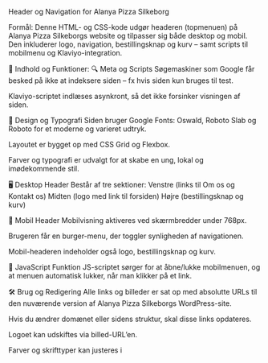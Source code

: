 Header og Navigation for Alanya Pizza Silkeborg

Formål:
Denne HTML- og CSS-kode udgør headeren (topmenuen) på Alanya Pizza Silkeborgs website og tilpasser sig både desktop og mobil. Den inkluderer logo, navigation, bestillingsknap og kurv – samt scripts til mobilmenu og Klaviyo-integration.

🧠 Indhold og Funktioner:
🔍 Meta og Scripts
<meta name="robots" content="noindex">
Søgemaskiner som Google får besked på ikke at indeksere siden – fx hvis siden kun bruges til test.

Klaviyo-scriptet indlæses asynkront, så det ikke forsinker visningen af siden.

🎨 Design og Typografi
Siden bruger Google Fonts: Oswald, Roboto Slab og Roboto for et moderne og varieret udtryk.

Layoutet er bygget op med CSS Grid og Flexbox.

Farver og typografi er udvalgt for at skabe en ung, lokal og imødekommende stil.

🖥️ Desktop Header
Består af tre sektioner:
Venstre (links til Om os og Kontakt os)
Midten (logo med link til forsiden)
Højre (bestillingsknap og kurv)

📱 Mobil Header
Mobilvisning aktiveres ved skærmbredder under 768px.

Brugeren får en burger-menu, der toggler synligheden af navigationen.

Mobil-headeren indeholder også logo, bestillingsknap og kurv.

🧠 JavaScript Funktion
JS-scriptet sørger for at åbne/lukke mobilmenuen, og at menuen automatisk lukker, når man klikker på et link.

🛠️ Brug og Redigering
Alle links og billeder er sat op med absolutte URLs til den nuværende version af Alanya Pizza Silkeborgs WordPress-site.

Hvis du ændrer domænet eller sidens struktur, skal disse links opdateres.

Logoet kan udskiftes via billed-URL’en.

Farver og skrifttyper kan justeres i <style>-sektionen.

✅ Responsivt Design
Koden understøtter responsive webdesign:

Bruger @media queries for at skifte mellem desktop og mobilvisning.

Indhold og knapper skaleres ned på mindre skærme.

Mobilmenu er skjult som udgangspunkt og vises først ved brugerinteraktion.

🔒 Bemærk
Koden er ikke afhængig af eksterne CSS-rammer som Bootstrap.

Filerne ligger lokalt i HTML-dokumentet, hvilket giver hurtig loadtid og fuld kontrol.

👤 Udviklerinfo
Navn: Victor, Ali, Nicklas
Skoleprojekt: Eksamensopgave – Multimediedesigner, EAMV Herning
Projekt: Redesign af www.alanyapizza.nu
Dato: Maj 2025
